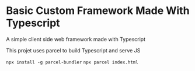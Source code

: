 # Basic Custom Framework Made With Typescript

A simple client side web framework made with Typescript

This projet uses parcel to build Typescript and serve JS

`npx install -g parcel-bundler`
`npx parcel index.html`
